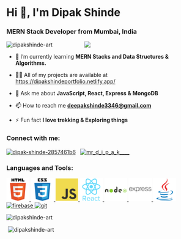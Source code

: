 <h1 align="left">Hi 👋, I'm Dipak Shinde</h1>
<h3 align="left">MERN Stack Developer from Mumbai, India</h3> <img align="right" width="300" src="https://i.pinimg.com/originals/54/e3/7d/54e37d8074ebcde1d96c77d7b2a7f310.gif" />

<p align="left"> <img src="https://komarev.com/ghpvc/?username=dipakshinde-art&label=Profile%20views&color=0e75b6&style=flat" alt="dipakshinde-art" /> </p>

- 🌱 I’m currently learning **MERN Stacks and Data Structures & Algorithms.**

 - 👨‍💻 All of my projects are available at https://dipakshindeportfolio.netlify.app/

- 💬 Ask me about **JavaScript, React, Express & MongoDB**

- 📫 How to reach me **deepakshinde3346@gmail.com**

- ⚡ Fun fact **I love trekking & Exploring things**

<h3 align="left">Connect with me:</h3>
<p align="left">
<a href="https://linkedin.com/in/dipak-shinde-2857461b6" target="blank"><img align="center" src="https://raw.githubusercontent.com/rahuldkjain/github-profile-readme-generator/master/src/images/icons/Social/linked-in-alt.svg" alt="dipak-shinde-2857461b6" height="50" width="40" /></a>  &#160
<a href="https://instagram.com/mr_d_i_p_a_k____" target="blank"><img align="center" src="https://raw.githubusercontent.com/rahuldkjain/github-profile-readme-generator/master/src/images/icons/Social/instagram.svg" alt="mr_d_i_p_a_k____" height="50" width="40" /></a>
</p>

<h3 align="left" border="1px solid #ccc">Languages and Tools:</h3>
<p align="left">
<a href="https://www.w3.org/html/" target="_blank" rel="noreferrer"> <img src="https://raw.githubusercontent.com/devicons/devicon/master/icons/html5/html5-original-wordmark.svg" alt="html5" width="60" height="60"/> </a><a href="https://www.w3schools.com/css/" target="_blank" rel="noreferrer"> <img src="https://raw.githubusercontent.com/devicons/devicon/master/icons/css3/css3-original-wordmark.svg" alt="css3" width="60" height="60"/> </a> <a href="https://developer.mozilla.org/en-US/docs/Web/JavaScript" target="_blank" rel="noreferrer"> <img src="https://raw.githubusercontent.com/devicons/devicon/master/icons/javascript/javascript-original.svg" alt="javascript" width="60" height="60"/> </a> 
<a href="https://reactjs.org/" target="_blank" rel="noreferrer"> <img src="https://raw.githubusercontent.com/devicons/devicon/master/icons/react/react-original-wordmark.svg" alt="react" width="60" height="60"/> </a> <a href="https://nodejs.org" target="_blank" rel="noreferrer"> <img src="https://raw.githubusercontent.com/devicons/devicon/master/icons/nodejs/nodejs-original-wordmark.svg" alt="nodejs" width="60" height="60"/> </a>
<a href="https://expressjs.com" target="_blank" rel="noreferrer"> <img src="https://raw.githubusercontent.com/devicons/devicon/master/icons/express/express-original-wordmark.svg" alt="express" width="60" height="60"/> </a> <a href="https://www.java.com" target="_blank" rel="noreferrer"> <img src="https://raw.githubusercontent.com/devicons/devicon/master/icons/java/java-original.svg" alt="java" width="60" height="60"/> </a>  <a href="https://firebase.google.com/" target="_blank" rel="noreferrer"> <img src="https://www.vectorlogo.zone/logos/firebase/firebase-icon.svg" alt="firebase" width="60" height="60"/> </a> <a href="https://git-scm.com/" target="_blank" rel="noreferrer"> <img src="https://www.vectorlogo.zone/logos/git-scm/git-scm-icon.svg" alt="git" width="60" height="60"/> </a> 

 </p>

<p><img align="left" src="https://github-readme-stats.vercel.app/api/top-langs?username=dipakshinde-art&show_icons=true&locale=en&layout=compact" alt="dipakshinde-art" /></p>
&#160 &#160
<p>&nbsp;<img align="center" src="https://github-readme-stats.vercel.app/api?username=dipakshinde-art&show_icons=true&locale=en" alt="dipakshinde-art" /></p>

